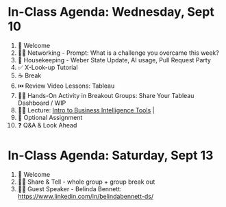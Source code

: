 # In-Class Agenda: Wednesday, Sept 10

1. 👋 Welcome 
2. 👯‍♀️ Networking - Prompt: What is a challenge you overcame this week?
3. 🧹 Housekeeping - Weber State Update, AI usage, Pull Request Party
4. ✅ X-Look-up Tutorial 
7. ☕ Break 
5. ⏮️ Review Video Lessons: Tableau
6. 👯‍♀️ Hands-On Activity in Breakout Groups: Share Your Tableau Dashboard / WIP
8. 🧑‍🏫 Lecture: [Intro to Business Intelligence Tools](https://docs.google.com/presentation/d/1d6dLvxIRW1X652I9NgP4FBbG__K8_vnHskkZ2uaoK_M/edit?usp=sharing) |
9. 💫 Optional Assignment
10. ❓ Q&A & Look Ahead

# In-Class Agenda: Saturday, Sept 13 

1. 👋 Welcome
2. 👯‍♀️ Share & Tell - whole group + group break out
3. 🧑‍🏫 Guest Speaker - Belinda Bennett: https://www.linkedin.com/in/belindabennett-ds/
